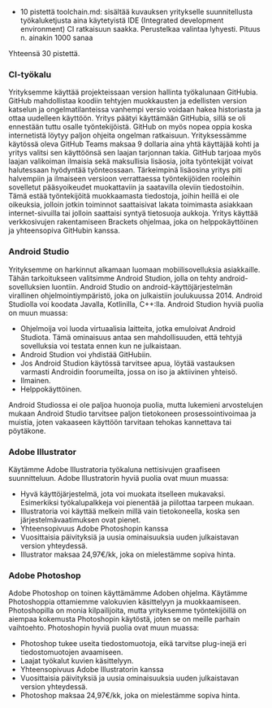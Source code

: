 * 10 pistettä toolchain.md: sisältää kuvauksen yritykselle suunnitellusta työkaluketjusta aina käytetyistä IDE (Integrated development environment) CI ratkaisuun saakka. Perustelkaa valintaa lyhyesti. Pituus n. ainakin 1000 sanaa

Yhteensä 30 pistettä.



### CI-työkalu
Yrityksemme käyttää projekteissaan version hallinta työkalunaan GitHubia. GitHub mahdollistaa koodiin tehtyjen muokkausten ja edellisten version katselun ja ongelmatilanteissa vanhempi versio voidaan hakea historiasta ja ottaa uudelleen käyttöön. Yritys päätyi käyttämään GitHubia, sillä se oli ennestään tuttu osalle työntekijöistä. GitHub on myös nopea oppia koska internetistä löytyy paljon ohjeita ongelman ratkaisuun.
Yrityksessämme käytössä oleva GitHub Teams maksaa 9 dollaria aina yhtä käyttäjää kohti ja yritys valitsi sen käyttöönsä sen laajan tarjonnan takia. GitHub tarjoaa myös laajan valikoiman ilmaisia sekä maksullisia lisäosia, joita työntekijät voivat halutessaan hyödyntää työnteossaan. Tärkeimpinä lisäosina yritys piti halvempiin ja ilmaiseen versioon verrattaessa työntekijöiden rooleihin sovelletut pääsyoikeudet muokattaviin ja saatavilla oleviin tiedostoihin. Tämä estää työntekijöitä muokkaamasta tiedostoja, joihin heillä ei ole oikeuksia, jolloin jotkin toiminnot saattaisivat lakata toimimasta asiakkaan internet-sivuilla tai jolloin saattaisi syntyä tietosuoja aukkoja. Yritys käyttää verkkosivujen rakentamiseen Brackets ohjelmaa, joka on helppokäyttöinen ja yhteensopiva GitHubin kanssa.

### Android Studio

Yrityksemme on harkinnut alkamaan luomaan mobiilisovelluksia asiakkaille. Tähän tarkoitukseen valitsimme Android Studion, jolla on tehty android-sovelluksien luontiin. Android Studio on android-käyttöjärjestelmän virallinen ohjelmointiympäristö, joka on julkaistiin joulukuussa 2014. Android Studiolla voi koodata Javalla, Kotlinilla, C++:lla. Android Studion hyviä puolia on muun muassa:

-	Ohjelmoija voi luoda virtuaalisia laitteita, jotka emuloivat Android Studiota. Tämä ominaisuus antaa sen mahdollisuuden, että tehtyjä sovelluksia voi       testata ennen kun ne julkaistaan.
-	Android Studion voi yhdistää GitHubiin.
-	Jos Android Studion käytössä tarvitsee apua, löytää vastauksen varmasti Androidin foorumeilta, jossa on iso ja aktiivinen yhteisö.
-	Ilmainen.
-	Helppokäyttöinen.

Android Studiossa ei ole paljoa huonoja puolia, mutta lukemieni arvostelujen mukaan Android Studio tarvitsee paljon tietokoneen prosessointivoimaa ja muistia, joten vakaaseen käyttöön tarvitaan tehokas kannettava tai pöytäkone.

### Adobe Illustrator

Käytämme Adobe Illustratoria työkaluna nettisivujen graafiseen suunnitteluun. Adobe Illustratorin hyviä puolia ovat muun muassa:

-	Hyvä käyttöjärjestelmä, jota voi muokata itselleen mukavaksi. Esimerkiksi työkalupalkkeja voi pienentää ja piilottaa tarpeen mukaan.
-	Illustratoria voi käyttää melkein millä vain tietokoneella, koska sen järjestelmävaatimuksen ovat pienet. 
-	Yhteensopivuus Adobe Photoshopin kanssa
-	Vuosittaisia päivityksiä ja uusia ominaisuuksia uuden julkaistavan version yhteydessä.
-	Illustrator maksaa 24,97€/kk, joka on mielestämme sopiva hinta.

### Adobe Photoshop

Adobe Photoshop on toinen käyttämämme Adoben ohjelma. Käytämme Photoshoppia ottamiemme valokuvien käsittelyyn ja muokkaamiseen. Photoshopilla on monia kilpailijoita, mutta yrityksemme työntekijöillä on aiempaa kokemusta Photoshopin käytöstä, joten se on meille parhain vaihtoehto. Photoshopin hyviä puolia ovat muun muassa:

-	Photoshop tukee useita tiedostomuotoja, eikä tarvitse plug-inejä eri tiedostomuotojen avaamiseen.
-	Laajat työkalut kuvien käsittelyyn. 
-	Yhteensopivuus Adobe Illustratorin kanssa
-	Vuosittaisia päivityksiä ja uusia ominaisuuksia uuden julkaistavan version yhteydessä.
-	Photoshop maksaa 24,97€/kk, joka on mielestämme sopiva hinta.

